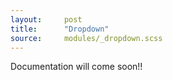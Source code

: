 ```yaml
---
layout:		post
title:		"Dropdown"
source:		modules/_dropdown.scss
---
```



<p class="lead">Documentation will come soon!!</p>